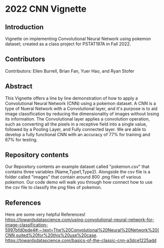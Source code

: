 # 2022 CNN Vignette

## Introduction
Vignette on implementing Convolutional Neural Network using pokemon dataset; created as a class project for PSTAT197A in Fall 2022.

## Contributors
Contributors: Ellen Burrell, Brian Fan, Yuer Hao, and Ryan Stofer

## Abstract
This Vignette offers a line by line demonstration of how to apply a Convolutional Neural Network (CNN) using a pokemon dataset. A CNN is a type of Nueral Network with a Convolutional layer, and it's purpose is to aid image classification by reducing the dimensionality of images without losing its information. The Convolutional layer applies a convolution operation, such as converting all the pixels in a receptive field into a single value, followed by a Pooling Layer, and Fully connected layer. We are able to develop a fully functional CNN with an accuracy of 77% for training and 67% for testing. 

## Repository contents
Our Repository contents an example dataset called "pokemon.csv" that contains three variables (Name,Type1,Type2). Alongside the csv file is a folder called "images" that contain around 800 .png files of various pokemon. Our code demo will walk you through how connect how to use the csv file to classify the png files of pokemon.

## References
Here are some very helpful References!
https://towardsdatascience.com/using-convolutional-neural-network-for-image-classification-5997bfd0ede4#:~:text=The%20Convolutional%20Neural%20Network%20(CNN,suited%20for%20this%20use%20case.
https://towardsdatascience.com/basics-of-the-classic-cnn-a3dce1225add
